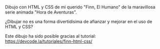 Dibujo con HTML y CSS de mi querido "Finn, El Humano" de la maravillosa serie animada "Hora de Aventuras". 

¿Dibujar no es una forma divertidísima de afianzar y mejorar en el uso de HTML y CSS?




Este dibujo ha sido posible gracias al tutorial: https://devcode.la/tutoriales/finn-html-css/
